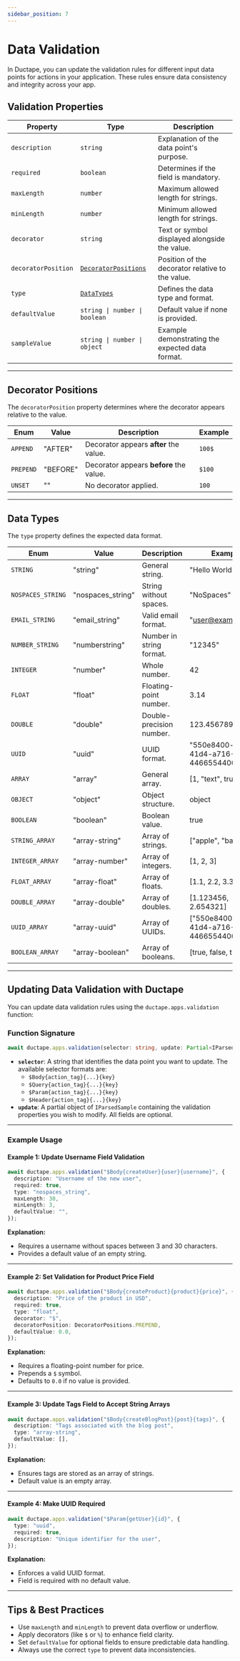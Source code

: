 ```yaml
---
sidebar_position: 7 
---
```

# Data Validation

In Ductape, you can update the validation rules for different input data points for actions in your application. These rules ensure data consistency and integrity across your app.


## **Validation Properties**

| **Property**        | **Type**                           | **Description**                                                |
|---------------------|------------------------------------|----------------------------------------------------------------|
| `description`       | `string`                           | Explanation of the data point's purpose.                       |
| `required`          | `boolean`                          | Determines if the field is mandatory.                          |
| `maxLength`         | `number`                           | Maximum allowed length for strings.                            |
| `minLength`         | `number`                           | Minimum allowed length for strings.                            |
| `decorator`         | `string`                           | Text or symbol displayed alongside the value.                  |
| `decoratorPosition` | [`DecoratorPositions`](#decorator-positions) | Position of the decorator relative to the value.              |
| `type`              | [`DataTypes`](#data-types)         | Defines the data type and format.                              |
| `defaultValue`      | `string \| number \| boolean`       | Default value if none is provided.                             |
| `sampleValue`       | `string \| number \| object`       | Example demonstrating the expected data format.                |


---

## **Decorator Positions**

The `decoratorPosition` property determines where the decorator appears relative to the value.

| **Enum**  | **Value**   | **Description**                     | **Example** |
|-----------|-------------|-------------------------------------|-------------|
| `APPEND`  | "AFTER"    | Decorator appears **after** the value. | `100$`      |
| `PREPEND` | "BEFORE"   | Decorator appears **before** the value. | `$100`      |
| `UNSET`   | ""          | No decorator applied.                | `100`       |

---

## **Data Types**

The `type` property defines the expected data format.

| **Enum**              | **Value**        | **Description**            | **Example**                          |
|-----------------------|------------------|----------------------------|--------------------------------------|
| `STRING`              | "string"         | General string.             | "Hello World"                       |
| `NOSPACES_STRING`     | "nospaces_string"| String without spaces.     | "NoSpaces"                          |
| `EMAIL_STRING`        | "email_string"   | Valid email format.        | "user@example.com"                  |
| `NUMBER_STRING`       | "numberstring"   | Number in string format.   | "12345"                             |
| `INTEGER`             | "number"         | Whole number.              | 42                                   |
| `FLOAT`               | "float"          | Floating-point number.     | 3.14                                 |
| `DOUBLE`              | "double"         | Double-precision number.   | 123.456789                           |
| `UUID`                | "uuid"           | UUID format.               | "550e8400-e29b-41d4-a716-446655440000" |
| `ARRAY`               | "array"          | General array.             | [1, "text", true]                    |
| `OBJECT`              | "object"         | Object structure.          |  object                              |
| `BOOLEAN`             | "boolean"        | Boolean value.             | true                                 |
| `STRING_ARRAY`        | "array-string"   | Array of strings.          | ["apple", "banana"]                 |
| `INTEGER_ARRAY`       | "array-number"   | Array of integers.         | [1, 2, 3]                            |
| `FLOAT_ARRAY`         | "array-float"    | Array of floats.           | [1.1, 2.2, 3.3]                      |
| `DOUBLE_ARRAY`        | "array-double"   | Array of doubles.          | [1.123456, 2.654321]                 |
| `UUID_ARRAY`          | "array-uuid"     | Array of UUIDs.            | ["550e8400-e29b-41d4-a716-446655440000"] |
| `BOOLEAN_ARRAY`       | "array-boolean"  | Array of booleans.         | [true, false, true]                  |

---

## **Updating Data Validation with Ductape**

You can update data validation rules using the `ductape.apps.validation` function:

### **Function Signature**

```ts
await ductape.apps.validation(selector: string, update: Partial<IParsedSample>);
```

- **`selector`**: A string that identifies the data point you want to update. The available selector formats are:
  - `$Body{action_tag}{...}{key}`  
  - `$Query{action_tag}{...}{key}`  
  - `$Param{action_tag}{...}{key}`  
  - `$Header{action_tag}{...}{key}`  
- **`update`**: A partial object of `IParsedSample` containing the validation properties you wish to modify. All fields are optional.  

---

### **Example Usage**

#### **Example 1: Update Username Field Validation**

```ts
await ductape.apps.validation("$Body{createUser}{user}{username}", {
  description: "Username of the new user",
  required: true,
  type: "nospaces_string",
  maxLength: 30,
  minLength: 3,
  defaultValue: "",
});
```

**Explanation:**  
- Requires a username without spaces between 3 and 30 characters.  
- Provides a default value of an empty string.  

---

#### **Example 2: Set Validation for Product Price Field**

```ts
await ductape.apps.validation("$Body{createProduct}{product}{price}", {
  description: "Price of the product in USD",
  required: true,
  type: "float",
  decorator: "$",
  decoratorPosition: DecoratorPositions.PREPEND,
  defaultValue: 0.0,
});
```

**Explanation:**  
- Requires a floating-point number for price.  
- Prepends a `$` symbol.  
- Defaults to `0.0` if no value is provided.  

---

#### **Example 3: Update Tags Field to Accept String Arrays**

```ts
await ductape.apps.validation("$Body{createBlogPost}{post}{tags}", {
  description: "Tags associated with the blog post",
  type: "array-string",
  defaultValue: [],
});
```

**Explanation:**  
- Ensures tags are stored as an array of strings.  
- Default value is an empty array.  

---

#### **Example 4: Make UUID Required**

```ts
await ductape.apps.validation("$Param{getUser}{id}", {
  type: "uuid",
  required: true,
  description: "Unique identifier for the user",
});
```

**Explanation:**  
- Enforces a valid UUID format.  
- Field is required with no default value.  

---

## **Tips & Best Practices**  
- Use `maxLength` and `minLength` to prevent data overflow or underflow.  
- Apply decorators (like `$` or `%`) to enhance field clarity.  
- Set `defaultValue` for optional fields to ensure predictable data handling.  
- Always use the correct `type` to prevent data inconsistencies.  

